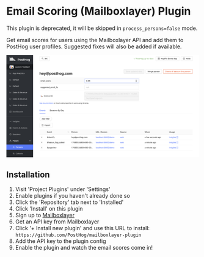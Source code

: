 # Email Scoring (Mailboxlayer) Plugin

This plugin is deprecated, it will be skipped in `process_persons=false` mode.

Get email scores for users using the Mailboxlayer API and add them to PostHog user profiles. Suggested fixes will also be added if available.

![](readme-assets/email-validation.png)

## Installation

1. Visit 'Project Plugins' under 'Settings'
1. Enable plugins if you haven't already done so
1. Click the 'Repository' tab next to 'Installed'
1. Click 'Install' on this plugin
1. Sign up to [Mailboxlayer](https://mailboxlayer.com/)
1. Get an API key from Mailboxlayer
1. Click '+ Install new plugin' and use this URL to install: `https://github.com/PostHog/mailboxlayer-plugin`
1. Add the API key to the plugin config
1. Enable the plugin and watch the email scores come in!
